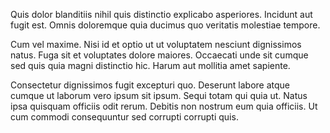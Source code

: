 Quis dolor blanditiis nihil quis distinctio explicabo asperiores. Incidunt aut fugit est. Omnis doloremque quia ducimus quo veritatis molestiae tempore.
 Cum vel maxime. Nisi id et optio ut ut voluptatem nesciunt dignissimos natus. Fuga sit et voluptates dolore maiores. Occaecati unde sit cumque sed quis quia magni distinctio hic. Harum aut mollitia amet sapiente.
 Consectetur dignissimos fugit excepturi quo. Deserunt labore atque cumque ut laborum vero ipsum sit ipsum. Sequi totam qui quia ut. Natus ipsa quisquam officiis odit rerum. Debitis non nostrum eum quia officiis. Ut cum commodi consequuntur sed corrupti corrupti quis.